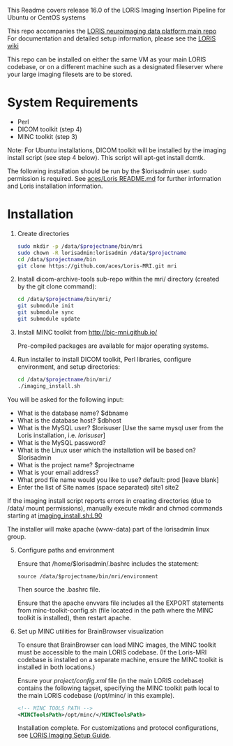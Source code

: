 This Readme covers release 16.0 of the LORIS Imaging Insertion Pipeline for Ubuntu or CentOS systems

This repo accompanies the [LORIS neuroimaging data platform main repo](https://github.com/aces/Loris)</b>
For documentation and detailed setup information, please see the [LORIS wiki](https://github.com/aces/Loris/wiki/Imaging-Database)</b>

This repo can be installed on either the same VM as your main LORIS codebase, or on a different machine such as a designated fileserver where your large imaging filesets are to be stored. 

# System Requirements
 * Perl
 * DICOM toolkit (step 4)
 * MINC toolkit (step 3)

Note: For Ubuntu installations, DICOM toolkit will be installed by the imaging install script (see step 4 below). This script will apt-get install dcmtk.   

The following installation should be run by the $lorisadmin user. sudo permission is required.
See [aces/Loris README.md](https://github.com/aces/loris) for further information and Loris installation information. 

# Installation

1. Create directories

   ```bash
   sudo mkdir -p /data/$projectname/bin/mri
   sudo chown -R lorisadmin:lorisadmin /data/$projectname
   cd /data/$projectname/bin
   git clone https://github.com/aces/Loris-MRI.git mri
   ```
   
2. Install dicom-archive-tools sub-repo within the mri/ directory (created by the git clone command):

   ```bash
   cd /data/$projectname/bin/mri/
   git submodule init
   git submodule sync
   git submodule update
   ```

3. Install MINC toolkit from http://bic-mni.github.io/ 

   Pre-compiled packages are available for major operating systems.

4. Run installer to install DICOM toolkit, Perl libraries, configure environment, and setup directories:

   ```bash 
   cd /data/$projectname/bin/mri/
   ./imaging_install.sh
   ```

  You will be asked for the following input: 

 * What is the database name? $dbname
 * What is the database host? $dbhost
 * What is the MySQL user? $lorisuser [Use the same mysql user from the Loris installation, i.e. _lorisuser_]
 * What is the MySQL password? 
 * What is the Linux user which the installation will be based on? $lorisadmin
 * What is the project name? $projectname
 * What is your email address? 
 * What prod file name would you like to use? default: prod  [leave blank]
 * Enter the list of Site names (space separated) site1 site2

  If the imaging install script reports errors in creating directories (due to /data/ mount permissions), manually execute mkdir and chmod commands starting at [imaging_install.sh:L90](https://github.com/aces/Loris-MRI/blob/master/imaging_install.sh#L90)

  The installer will make apache (www-data) part of the lorisadmin linux group.  

5. Configure paths and environment

   Ensure that /home/$lorisadmin/.bashrc includes the statement: 

   ```source /data/$projectname/bin/mri/environment```

   Then source the .bashrc file.   

   Ensure that the apache envvars file includes all the EXPORT statements from minc-toolkit-config.sh (file located in the path where the MINC toolkit is installed), then restart apache.

6. Set up MINC utilities for BrainBrowser visualization

   To ensure that BrainBrowser can load MINC images, the MINC toolkit must be accessible to the main LORIS codebase.
   (If the Loris-MRI codebase is installed on a separate machine, ensure the MINC toolkit is installed in both locations.)

   Ensure your _project/config.xml_ file (in the main LORIS codebase) contains the following tagset, specifying the MINC toolkit path local to the main LORIS codebase (/opt/minc/ in this example).


   ```xml
   <!-- MINC TOOLS PATH -->
   <MINCToolsPath>/opt/minc/</MINCToolsPath>
   ```


   Installation complete. For customizations and protocol configurations, see [LORIS Imaging Setup Guide](https://github.com/aces/Loris/wiki/Imaging-Database).

